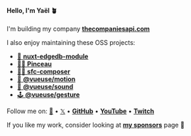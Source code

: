 #### Hello, I'm Yaël 🪴

I'm building my company [**thecompaniesapi.com**](https://thecompaniesapi.com)

I also enjoy maintaining these OSS projects:

- [💾&nbsp;**nuxt-edgedb-module**](https://github.com/Tahul/nuxt-edgedb)
- [🧑‍🎨&nbsp;**Pinceau**](https://github.com/Tahul/pinceau)
- [👨‍🔬&nbsp;**sfc-composer**](https://github.com/Tahul/sfc-composer)
- [🤹&nbsp;**@vueuse/motion**](https://github.com/vueuse/motion)
- [🎺&nbsp;**@vueuse/sound**](https://github.com/vueuse/sound)
- [🕹&nbsp;**@vueuse/gesture**](https://github.com/vueuse/gesture)

Follow me on: [🦋](https://x.com/yaeeelglx) • [𝕏](https://x.com/yaeeelglx) • [**GitHub**](https://github.com/Tahul) • [**YouTube**](https://www.youtube.com/@yaelguilloux) • [**Twitch**](https://www.twitch.tv/tahul)

If you like my work, consider looking at [**my sponsors**](https://github.com/sponsors/Tahul) page 💌
